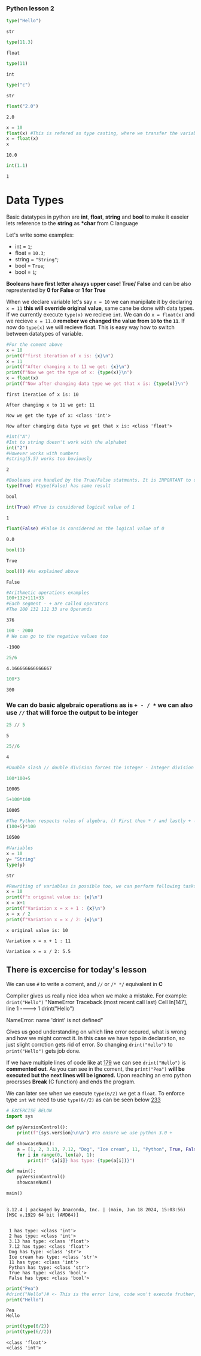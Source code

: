 ### __Python lesson 2__



```python
type("Hello")
```




    str




```python
type(11.3)
```




    float




```python
type(11)
```




    int




```python
type("c")
```




    str




```python
float("2.0")
```




    2.0




```python
x = 10
float(x) #This is refered as type casting, where we transfer the variable to the specific type
x = float(x)
x
```




    10.0




```python
int(1.1)
```




    1



# __Data Types__ 
Basic datatypes in python are __int__, __float__, __string__ and __bool__
to make it easeier lets reference to the __string__ as __*char__ from C language

Let's write some examples:
- int = `1`;
- float = `10.3`;
- string = `"String"`;
- bool = `True`;
- bool = `1`;

__Booleans have first letter always upper case! True/ False__ and can be also represtented by __0 for False__ or __1 for True__

When we declare variable let's say `x = 10` we can manipilate it by declaring `x = 11` __this will override original value__, same cane be done with data types. If we currently execute `type(x)` we recieve `int`. We can do `x = float(x)` and we recieve `x = 11.0` __remeber we changed the value from `10` to the `11`__. If now do `type(x)` we will recieve float. This is easy way how to switch between datatypes of variable.



```python
#For the coment above
x = 10
print(f"first iteration of x is: {x}\n")
x = 11
print(f"After changing x to 11 we get: {x}\n")
print(f"Now we get the type of x: {type(x)}\n")
x = float(x)
print(f"Now after changing data type we get that x is: {type(x)}\n")
```

    first iteration of x is: 10
    
    After changing x to 11 we get: 11
    
    Now we get the type of x: <class 'int'>
    
    Now after changing data type we get that x is: <class 'float'>
    
    


```python
#int("A")
#Int to string doesn't work with the alphabet
int("2")
#However works with numbers
#string(5.5) works too boviously
```




    2




```python
#Booleans are handled by the True/False statments. It is IMPORTANT to use upper case T/F
type(True) #type(False) has same result 

```




    bool




```python
int(True) #True is considered logical value of 1
```




    1




```python
float(False) #False is considered as the logical value of 0
```




    0.0




```python
bool(1)
```




    True




```python
bool(0) #As explained above
```




    False




```python
#Arithmetic operations examples
100+132+111+33
#Each segment - + are called operators
#The 100 132 111 33 are Operands
```




    376




```python
100 - 2000
# We can go to the negative values too
```




    -1900




```python
25/6
```




    4.166666666666667




```python
100*3
```




    300



### We can do basic algebraic operations as is `+ - / *` we can also use `//` that will force the output to be integer


```python
25 // 5
```




    5




```python
25//6
```




    4




```python
#Double slash // double division forces the integer - Integer division
```


```python
100*100+5
```




    10005




```python
5+100*100
```




    10005




```python
#The Python respects rules of algebra, () First then * / and lastly + -
(100+5)*100
```




    10500




```python
#Variables
x = 10
y= "String"
type(y)
```




    str




```python
#Rewriting of variables is possible too, we can perform following tasks:
x = 10
print(f"x original value is: {x}\n")
x = x+1
print(f"Variation x = x + 1 : {x}\n")
x = x / 2
print(f"Variation x = x / 2: {x}\n")
```

    x original value is: 10
    
    Variation x = x + 1 : 11
    
    Variation x = x / 2: 5.5
    
    

## __There is excercise for today's lesson__

We can use `#` to write a coment, and `//` or `/* */` equivalent in __C__

Compiler gives us really nice idea when we make a mistake.
For example: `drint("Hello")`
"NameError                                 Traceback (most recent call last)
Cell In[147], line 1
----> 1 drint("Hello")

NameError: name 'drint' is not defined"

Gives us good understanding on which __line__ error occured, what is wrong and how we might correct it. In this case we have typo in declaration, so just slight corrction gets rid of error. So changing `drint("Hello")` to `print("Hello")` gets job done.


If we have multiple lines of code like at [179](#179) we can see `drint("Hello")` is __commented out__. As you can see in the coment, the `print("Pea")` __will be executed but the next lines will be ignored.__ Upon reaching an erro python procrsses __Break__ (C function) and ends the program.


We can later see when we execute `type(6/2)` we get a `float`. To enforce type `int` we need to use `type(6//2)` as can be seen below [233](#232)



```python
# EXCERCISE BELOW
import sys

def pyVersionControl():
    print(f"{sys.version}\n\n") #To ensure we use python 3.0 +

def showcaseNum():
    a = [1, 2, 3.13, 7.12, "Dog", "Ice cream", 11, "Python", True, False]
    for i in range(0, len(a), 1):
        print(f" {a[i]} has type: {type(a[i])}")

def main():
    pyVersionControl()
    showcaseNum()

main()
    
```

    3.12.4 | packaged by Anaconda, Inc. | (main, Jun 18 2024, 15:03:56) [MSC v.1929 64 bit (AMD64)]
    
    
     1 has type: <class 'int'>
     2 has type: <class 'int'>
     3.13 has type: <class 'float'>
     7.12 has type: <class 'float'>
     Dog has type: <class 'str'>
     Ice cream has type: <class 'str'>
     11 has type: <class 'int'>
     Python has type: <class 'str'>
     True has type: <class 'bool'>
     False has type: <class 'bool'>
    


```python
print("Pea")
#drint("Hello")# <- This is the error line, code won't execute fruther, but the print("Pea") will be executed
print("Hello")
```

    Pea
    Hello
    


```python
print(type(6/2))
print(type(6//2))
```

    <class 'float'>
    <class 'int'>
    


```python

```

